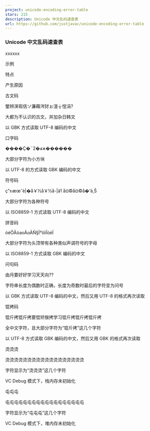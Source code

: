 ```yaml
---
project: unicode-encoding-error-table
stars: 215
description: Unicode 中文乱码速查表
url: https://github.com/justjavac/unicode-encoding-error-table
---
```


### Unicode 中文乱码速查表

xxxxxx

示例

特点

产生原因

古文码

鐢辨湀瑕佸ソ濂藉涔犲ぉ澶╁悜涓?

大都为不认识的古文，并加杂日韩文

以 GBK 方式读取 UTF-8 编码的中文

口字码

����Ҫ�¨2�ѧϰ������

大部分字符为小方块

以 UTF-8 的方式读取 GBK 编码的中文

符号码

ç”±æœˆè|�å￥½å￥½å-|ä1 å¤©å¤©å�‘ä¸Š

大部分字符为各种符号

以 ISO8859-1 方式读取 UTF-8 编码的中文

拼音码

óéÔÂòaoÃoÃÑ§Ï°ììììÏòéÏ

大部分字符为头顶带有各种类似声调符号的字母

以 ISO8859-1 方式读取 GBK 编码的中文

问句码

由月要好好学习天天向??

字符串长度为偶数时正确，长度为奇数时最后的字符变为问号

以 GBK 方式读取 UTF-8 编码的中文，然后又用 UTF-8 的格式再次读取

锟拷码

锟斤拷锟斤拷要锟矫猴拷学习锟斤拷锟斤拷锟斤拷

全中文字符，且大部分字符为“锟斤拷”这几个字符

以 UTF-8 方式读取 GBK 编码的中文，然后又用 GBK 的格式再次读取

烫烫烫

烫烫烫烫烫烫烫烫烫烫烫烫烫烫烫烫烫烫

字符显示为“烫烫烫”这几个字符

VC Debug 模式下，栈内存未初始化

屯屯屯

屯屯屯屯屯屯屯屯屯屯屯屯屯屯屯屯屯屯

字符显示为“屯屯屯”这几个字符

VC Debug 模式下，堆内存未初始化
